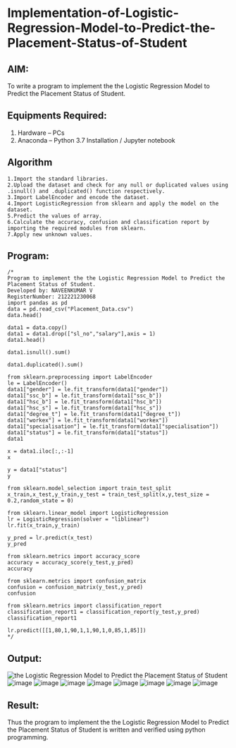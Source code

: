 # Implementation-of-Logistic-Regression-Model-to-Predict-the-Placement-Status-of-Student

## AIM:
To write a program to implement the the Logistic Regression Model to Predict the Placement Status of Student.

## Equipments Required:
1. Hardware – PCs
2. Anaconda – Python 3.7 Installation / Jupyter notebook

## Algorithm
~~~
1.Import the standard libraries. 
2.Upload the dataset and check for any null or duplicated values using .isnull() and .duplicated() function respectively. 
3.Import LabelEncoder and encode the dataset. 
4.Import LogisticRegression from sklearn and apply the model on the dataset. 
5.Predict the values of array. 
6.Calculate the accuracy, confusion and classification report by importing the required modules from sklearn. 
7.Apply new unknown values.
~~~
## Program:
```
/*
Program to implement the the Logistic Regression Model to Predict the Placement Status of Student.
Developed by: NAVEENKUMAR V
RegisterNumber: 212221230068
import pandas as pd
data = pd.read_csv("Placement_Data.csv")
data.head()

data1 = data.copy()
data1 = data1.drop(["sl_no","salary"],axis = 1)
data1.head()

data1.isnull().sum()

data1.duplicated().sum()

from sklearn.preprocessing import LabelEncoder
le = LabelEncoder()
data1["gender"] = le.fit_transform(data1["gender"])
data1["ssc_b"] = le.fit_transform(data1["ssc_b"])
data1["hsc_b"] = le.fit_transform(data1["hsc_b"])
data1["hsc_s"] = le.fit_transform(data1["hsc_s"])
data1["degree_t"] = le.fit_transform(data1["degree_t"])
data1["workex"] = le.fit_transform(data1["workex"])
data1["specialisation"] = le.fit_transform(data1["specialisation"])
data1["status"] = le.fit_transform(data1["status"])
data1

x = data1.iloc[:,:-1]
x

y = data1["status"]
y

from sklearn.model_selection import train_test_split
x_train,x_test,y_train,y_test = train_test_split(x,y,test_size = 0.2,random_state = 0)

from sklearn.linear_model import LogisticRegression
lr = LogisticRegression(solver = "liblinear")
lr.fit(x_train,y_train)

y_pred = lr.predict(x_test)
y_pred

from sklearn.metrics import accuracy_score
accuracy = accuracy_score(y_test,y_pred)
accuracy

from sklearn.metrics import confusion_matrix
confusion = confusion_matrix(y_test,y_pred)
confusion

from sklearn.metrics import classification_report
classification_report1 = classification_report(y_test,y_pred)
classification_report1

lr.predict([[1,80,1,90,1,1,90,1,0,85,1,85]])
*/
```

## Output:
![the Logistic Regression Model to Predict the Placement Status of Student](sam.png)
![image](https://user-images.githubusercontent.com/94165322/202892711-dcb9620e-e01a-416c-ab56-605816b8b0ad.png)
![image](https://user-images.githubusercontent.com/94165322/202892717-b699c749-b375-4e36-89f0-8b219e19695d.png)
![image](https://user-images.githubusercontent.com/94165322/202892721-7519796d-ded7-4b7f-96bd-d0361bd9e32a.png)
![image](https://user-images.githubusercontent.com/94165322/202892725-0aa458ae-4b98-48b9-81d9-b4328e6a6b95.png)
![image](https://user-images.githubusercontent.com/94165322/202892728-af26261b-7064-462c-8745-db8ed9162ca9.png)
![image](https://user-images.githubusercontent.com/94165322/202892735-ee550488-2415-48e1-9067-555ae8734ed8.png)
![image](https://user-images.githubusercontent.com/94165322/202892739-8a790af1-9ed9-469f-bf7c-b434b5fc5114.png)
![image](https://user-images.githubusercontent.com/94165322/202892750-0acd8290-e4ae-4a1d-b4b6-ddc0e52b2889.png)


## Result:
Thus the program to implement the the Logistic Regression Model to Predict the Placement Status of Student is written and verified using python programming.
